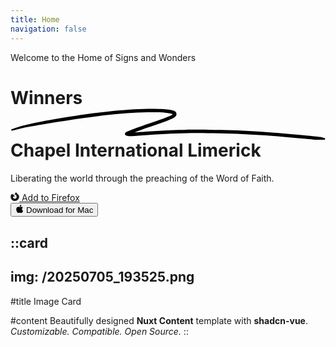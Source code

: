 ```yaml
---
title: Home
navigation: false
---
```


<div class="mx-auto max-w-3xl px-4 sm:px-6 lg:px-8 pt-20 pb-16 text-center lg:pt-32">
    <p class="mx-auto -mt-4 max-w-2xl text-lg tracking-tight text-slate-700 sm:mt-6">Welcome to the
        <span class="border-b border-dotted border-sky-600">Home of Signs and Wonders</span>
    </p>

  <h1 class="mx-auto max-w-3xl text-lg sm:text-3xl lg:text-5xl font-bold tracking-tight text-slate-900">
        <span class="inline-block">Winners 
            <span class="relative whitespace-nowrap text-rose-600">
            <svg aria-hidden="true" viewBox="0 0 418 42" class="absolute top-2/3 left-0 h-[0.58em] w-full fill-rose-300/70" preserveAspectRatio="none"><path d="M203.371.916c-26.013-2.078-76.686 1.963-124.73 9.946L67.3 12.749C35.421 18.062 18.2 21.766 6.004 25.934 1.244 27.561.828 27.778.874 28.61c.07 1.214.828 1.121 9.595-1.176 9.072-2.377 17.15-3.92 39.246-7.496C123.565 7.986 157.869 4.492 195.942 5.046c7.461.108 19.25 1.696 19.17 2.582-.107 1.183-7.874 4.31-25.75 10.366-21.992 7.45-35.43 12.534-36.701 13.884-2.173 2.308-.202 4.407 4.442 4.734 2.654.187 3.263.157 15.593-.78 35.401-2.686 57.944-3.488 88.365-3.143 46.327.526 75.721 2.23 130.788 7.584 19.787 1.924 20.814 1.98 24.557 1.332l.066-.011c1.201-.203 1.53-1.825.399-2.335-2.911-1.31-4.893-1.604-22.048-3.261-57.509-5.556-87.871-7.36-132.059-7.842-23.239-.254-33.617-.116-50.627.674-11.629.54-42.371 2.494-46.696 2.967-2.359.259 8.133-3.625 26.504-9.81 23.239-7.825 27.934-10.149 28.304-14.005.417-4.348-3.529-6-16.878-7.066Z"></path></svg>
            <span class="relative">Chapel</span></span>
        </span>
        <span class="inline-block">International Limerick</span>
    </h1>

  <p class="mx-auto mt-9 max-w-3xl text-lg tracking-tight text-slate-700 sm:mt-6">
        <span class="inline-block">Liberating the world through</span>
        <span class="inline-block">the preaching of the
Word of Faith.</span>
    </p>

  <div class="mt-12 flex flex-col justify-center gap-y-5 sm:mt-10 sm:flex-row sm:gap-y-0 sm:gap-x-6">
        <a class="group inline-flex items-center justify-center rounded-full py-2 px-4 text-sm font-semibold focus:outline-none focus-visible:outline-2 focus-visible:outline-offset-2 bg-slate-900 text-white hover:bg-slate-700 hover:text-slate-100 active:bg-slate-800 active:text-slate-300 focus-visible:outline-slate-900 animate-fade-in-left"
            href="#">
            <svg stroke="currentColor" fill="currentColor" stroke-width="0" role="img" viewBox="0 0 24 24"
                aria-hidden="true" class="h-3 w-3 flex-none" height="1em" width="1em"
                xmlns="http://www.w3.org/2000/svg">
                <path
                    d="M8.824 7.287c.008 0 .004 0 0 0zm-2.8-1.4c.006 0 .003 0 0 0zm16.754 2.161c-.505-1.215-1.53-2.528-2.333-2.943.654 1.283 1.033 2.57 1.177 3.53l.002.02c-1.314-3.278-3.544-4.6-5.366-7.477-.091-.147-.184-.292-.273-.446a3.545 3.545 0 01-.13-.24 2.118 2.118 0 01-.172-.46.03.03 0 00-.027-.03.038.038 0 00-.021 0l-.006.001a.037.037 0 00-.01.005L15.624 0c-2.585 1.515-3.657 4.168-3.932 5.856a6.197 6.197 0 00-2.305.587.297.297 0 00-.147.37c.057.162.24.24.396.17a5.622 5.622 0 012.008-.523l.067-.005a5.847 5.847 0 011.957.222l.095.03a5.816 5.816 0 01.616.228c.08.036.16.073.238.112l.107.055a5.835 5.835 0 01.368.211 5.953 5.953 0 012.034 2.104c-.62-.437-1.733-.868-2.803-.681 4.183 2.09 3.06 9.292-2.737 9.02a5.164 5.164 0 01-1.513-.292 4.42 4.42 0 01-.538-.232c-1.42-.735-2.593-2.121-2.74-3.806 0 0 .537-2 3.845-2 .357 0 1.38-.998 1.398-1.287-.005-.095-2.029-.9-2.817-1.677-.422-.416-.622-.616-.8-.767a3.47 3.47 0 00-.301-.227 5.388 5.388 0 01-.032-2.842c-1.195.544-2.124 1.403-2.8 2.163h-.006c-.46-.584-.428-2.51-.402-2.913-.006-.025-.343.176-.389.206-.406.29-.787.616-1.136.974-.397.403-.76.839-1.085 1.303a9.816 9.816 0 00-1.562 3.52c-.003.013-.11.487-.19 1.073-.013.09-.026.181-.037.272a7.8 7.8 0 00-.069.667l-.002.034-.023.387-.001.06C.386 18.795 5.593 24 12.016 24c5.752 0 10.527-4.176 11.463-9.661.02-.149.035-.298.052-.448.232-1.994-.025-4.09-.753-5.844z">
                </path>
            </svg>
            <span class="ml-3">Add to Firefox</span>
        </a>
        <div class="relative flex flex-1 flex-col items-stretch sm:flex-none" data-headlessui-state="">
            <button class="group inline-flex ring-1 items-center justify-center rounded-full py-2 px-4 text-sm focus:outline-none ring-slate-200 text-slate-700 hover:text-slate-900 hover:ring-slate-300 active:bg-slate-100 active:text-slate-600 focus-visible:outline-blue-600 focus-visible:ring-slate-300 animate-fade-in-right" id="headlessui-menu-button-:r4:" aria-haspopup="true" aria-expanded="false" data-headlessui-state="" type="button">
                <svg stroke="currentColor" fill="currentColor" stroke-width="0" role="img" viewBox="0 0 24 24" aria-hidden="true" class="h-3 w-3 flex-none fill-current text-blue-600" height="1em" width="1em" xmlns="http://www.w3.org/2000/svg">
                <path d="M12.152 6.896c-.948 0-2.415-1.078-3.96-1.04-2.04.027-3.91 1.183-4.961 3.014-2.117 3.675-.546 9.103 1.519 12.09 1.013 1.454 2.208 3.09 3.792 3.039 1.52-.065 2.09-.987 3.935-.987 1.831 0 2.35.987 3.96.948 1.637-.026 2.676-1.48 3.676-2.948 1.156-1.688 1.636-3.325 1.662-3.415-.039-.013-3.182-1.221-3.22-4.857-.026-3.04 2.48-4.494 2.597-4.559-1.429-2.09-3.623-2.324-4.39-2.376-2-.156-3.675 1.09-4.61 1.09zM15.53 3.83c.843-1.012 1.4-2.427 1.245-3.83-1.207.052-2.662.805-3.532 1.818-.78.896-1.454 2.338-1.273 3.714 1.338.104 2.715-.688 3.559-1.701"></path></svg>
                <span class="ml-3">Download for Mac</span>
            </button>
        </div>
    </div>

</div>


::card
---
img: /20250705_193525.png
---
#title
Image Card

#content
Beautifully designed **Nuxt Content** template with **shadcn-vue**. _Customizable. Compatible. Open Source._
::

